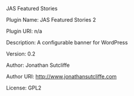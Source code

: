JAS Featured Stories

Plugin Name: JAS Featured Stories 2

Plugin URI: n/a

Description: A configurable banner for WordPress

Version: 0.2

Author: Jonathan Sutcliffe

Author URI: http://www.jonathansutcliffe.com

License: GPL2